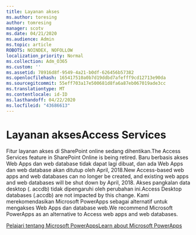 ```yaml
---
title: Layanan akses
ms.author: toresing
author: tomresing
manager: scotv
ms.date: 04/21/2020
ms.audience: Admin
ms.topic: article
ROBOTS: NOINDEX, NOFOLLOW
localization_priority: Normal
ms.collection: Adm_O365
ms.custom: ''
ms.assetid: 78916d8f-9549-4a21-b0df-626456b57382
ms.openlocfilehash: 165417510a0b7d19ddbd7afefff9cd12713e90da
ms.sourcegitcommit: 55eff703a17e500681d8fa6a87eb067019ade3cc
ms.translationtype: MT
ms.contentlocale: id-ID
ms.lasthandoff: 04/22/2020
ms.locfileid: "43686613"
---
```

# <a name="access-services"></a><span data-ttu-id="fcfad-102">Layanan akses</span><span class="sxs-lookup"><span data-stu-id="fcfad-102">Access Services</span></span>

<span data-ttu-id="fcfad-103">Fitur layanan akses di SharePoint online sedang dihentikan.</span><span class="sxs-lookup"><span data-stu-id="fcfad-103">The Access Services feature in SharePoint Online is being retired.</span></span> <span data-ttu-id="fcfad-104">Baru berbasis akses Web Apps dan web database tidak dapat lagi dibuat, dan ada Web Apps dan web database akan ditutup oleh April, 2018.</span><span class="sxs-lookup"><span data-stu-id="fcfad-104">New Access-based web apps and web databases can no longer be created, and existing web apps and web databases will be shut down by April, 2018.</span></span> <span data-ttu-id="fcfad-105">Akses pangkalan data desktop (. accdb) tidak dipengaruhi oleh perubahan ini.</span><span class="sxs-lookup"><span data-stu-id="fcfad-105">Access Desktop databases (.accdb) are not impacted by this change.</span></span> <span data-ttu-id="fcfad-106">Kami merekomendasikan Microsoft PowerApps sebagai alternatif untuk mengakses Web Apps dan database web.</span><span class="sxs-lookup"><span data-stu-id="fcfad-106">We recommend Microsoft PowerApps as an alternative to Access web apps and web databases.</span></span> 
  
[<span data-ttu-id="fcfad-107">Pelajari tentang Microsoft PowerApps</span><span class="sxs-lookup"><span data-stu-id="fcfad-107">Learn about Microsoft PowerApps</span></span>](https://powerapps.microsoft.com/)
  